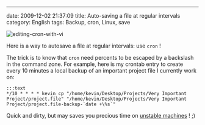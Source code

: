 ---
date: 2009-12-02 21:37:09
title: Auto-saving a file at regular intervals
category: English
tags: Backup, cron, Linux, save

![editing-cron-with-vi](/uploads/2009/editing-cron-with-vi.jpg)

Here is a way to autosave a file at regular intervals: use `cron` !

The trick is to know that `cron` need percents to be escaped by a backslash in the command zone. For example, here is my crontab entry to create every 10 minutes a local backup of an important project file I currently work on:

    :::text
    */10 * * * * kevin cp "/home/kevin/Desktop/Projects/Very Important Project/project.file" "/home/kevin/Desktop/Projects/Very Important Project/project.file-backup-`date +\%s`"

Quick and dirty, but may saves you precious time on [unstable machines](http://twitter.com/kdeldycke/status/6158072244) ! ;)
